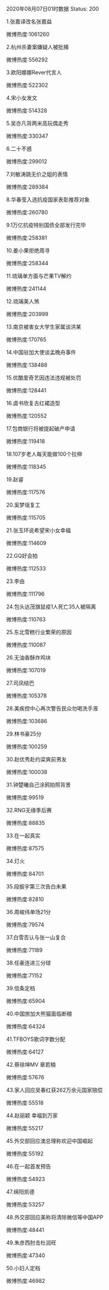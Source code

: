 2020年08月07日01时数据
Status: 200

1.张嘉译改名张嘉益

微博热度:1061260

2.杭州杀妻案嫌疑人被批捕

微博热度:556292

3.欧阳娜娜Rever代言人

微博热度:522302

4.宋小女发文

微博热度:514328

5.吴亦凡背两米高玩偶走秀

微博热度:330347

6.二十不惑

微博热度:299012

7.刘敏涛跳无价之姐的表情

微博热度:289384

8.华春莹入选抗疫国家表彰推荐对象

微博热度:260780

9.1万亿抗疫特别国债全部发行完毕

微博热度:258381

10.姜小果拒绝周寻

微博热度:258344

11.琉璃单方面与芒果TV解约

微博热度:241144

12.琉璃美人煞

微博热度:203999

13.南京被害女大学生家属谈洪某

微博热度:170765

14.中国驻加大使谈孟晚舟事件

微博热度:138488

15.优酷爱奇艺因违法违规被处罚

微博热度:128441

16.虞书欣复古红裙造型

微博热度:120552

17.包商银行将被提起破产申请

微博热度:119418

18.107岁老人每天能做100个拉伸

微博热度:118345

19.赵睿

微博热度:117576

20.奚梦瑶复工

微博热度:115705

21.张玉环说希望宋小女幸福

微博热度:114609

22.GQ好会拍

微博热度:112533

23.李由

微博热度:111796

24.包头达茂旗鼠疫1人死亡35人被隔离

微博热度:110763

25.东北雪糕行业繁荣的原因

微博热度:110087

26.无油香酥炸鸡块

微博热度:107019

27.司凤结巴

微博热度:105378

28.美疾控中心再次警告民众勿喝洗手液

微博热度:103686

29.林书豪25分

微博热度:100259

30.赵优秀赴约梁爽前男友

微博热度:100038

31.钟楚曦自己涂鸦拍照背景

微博热度:99519

32.RNG无缘季后赛

微博热度:88835

33.在一起真实

微博热度:87575

34.灯火

微博热度:84701

35.段振宇第三次告白未果

微博热度:82810

36.周峻纬单场21分

微博热度:79574

37.白雪否认与张一山复合

微博热度:71189

38.任豪连进三分球

微博热度:71152

39.信条定档

微博热度:65904

40.中国旅加大熊猫面临断粮

微博热度:64324

41.TFBOYS歌词字数分配

微博热度:64127

42.蔡徐坤MV 章若楠

微博热度:57676

43.家人回应吴春红获262万余元国家赔偿

微博热度:55518

44.赵丽颖 幸福到万家

微博热度:55217

45.外交部回应澳总理称欢迎中国崛起

微博热度:55192

46.在一起首发预告

微博热度:54923

47.绵阳凯德

微博热度:53257

48.外交部回应美称将清除微信等中国APP

微博热度:48441

49.朱彦西肘击杜润旺

微博热度:47340

50.小妇人定档

微博热度:46982

